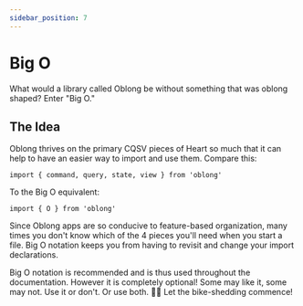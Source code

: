 ```yaml
---
sidebar_position: 7
---
```


# Big O

What would a library called Oblong be without something that was oblong shaped? Enter "Big O."

## The Idea

Oblong thrives on the primary CQSV pieces of Heart so much that it can help to have an easier way to import and use them. Compare this:

```tsx
import { command, query, state, view } from 'oblong'
```

To the Big O equivalent:

```tsx
import { O } from 'oblong'
```

Since Oblong apps are so conducive to feature-based organization, many times you don't know which of the 4 pieces you'll need when you start a file. Big O notation keeps you from having to revisit and change your import declarations.

Big O notation is recommended and is thus used throughout the documentation. However it is completely optional! Some may like it, some may not. Use it or don't. Or use both. 🤷‍♂️ Let the bike-shedding commence!
